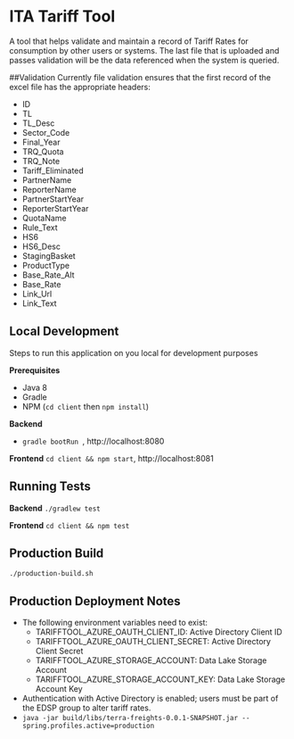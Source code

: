 # ITA Tariff Tool
A tool that helps validate and maintain a record of Tariff Rates for consumption by other users or systems.
The last file that is uploaded and passes validation will be the data referenced when the system is queried.

##Validation
Currently file validation ensures that the first record of the excel file has the appropriate headers:

- ID
- TL
- TL_Desc
- Sector_Code
- Final_Year
- TRQ_Quota
- TRQ_Note
- Tariff_Eliminated
- PartnerName
- ReporterName
- PartnerStartYear
- ReporterStartYear
- QuotaName
- Rule_Text
- HS6
- HS6_Desc
- StagingBasket
- ProductType
- Base_Rate_Alt
- Base_Rate
- Link_Url
- Link_Text


## Local Development
Steps to run this application on you local for development purposes

**Prerequisites** 
 - Java 8
 - Gradle
 - NPM (`cd client` then `npm install`)

**Backend** 
 - `gradle bootRun `, http://localhost:8080

**Frontend** `cd client && npm start`, http://localhost:8081

## Running Tests

**Backend** `./gradlew test`

**Frontend**  `cd client && npm test`

## Production Build
```./production-build.sh```

## Production Deployment Notes
 - The following environment variables need to exist:
    - TARIFFTOOL_AZURE_OAUTH_CLIENT_ID: Active Directory Client ID
    - TARIFFTOOL_AZURE_OAUTH_CLIENT_SECRET: Active Directory Client Secret
    - TARIFFTOOL_AZURE_STORAGE_ACCOUNT: Data Lake Storage Account
    - TARIFFTOOL_AZURE_STORAGE_ACCOUNT_KEY: Data Lake Storage Account Key
 - Authentication with Active Directory is enabled; users must be part of the EDSP group to alter tariff rates.
 - `java -jar build/libs/terra-freights-0.0.1-SNAPSHOT.jar --spring.profiles.active=production`
 